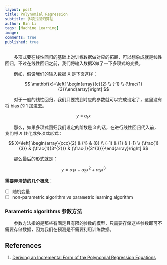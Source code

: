 ```yaml
---
layout: post
title: Polynomial Regression
subtitle: 多项式回归算法 
author: Bin Li
tags: [Machine Learning]
image: 
comments: true
published: true
---
```


　　多项式要在线性回归的基础上对训练数据做对应的拓展，可以想象成就是线性回归，不过在线性回归之前，我们将输入数据X做了一下多项式的变换。

　　例如，假设我们的输入数据 X 是下面这样：

$$
\mathbf{x}=\left[ \begin{array}{c}{2} \\ {-1} \\ {\frac{1}{3}}\end{array}\right]
$$

　　对于一般的线性回归，我们只要找到对应的参数就可以完成设定了，这里没有将 bias 的 1 加进去。

$$y=a_1x$$

　　那么，如果多项式回归我们设定的阶数是 $3$ 的话，在进行线性回归代入前，我们将 $X$ 转化成多项式形式：

$$
X=\left[ \begin{array}{ccc}{2} & {4} & {8} \\ {-1} & {1} & {-1} \\ {\frac{1}{3}} & {\frac{1}{3^{2}}} & {\frac{1}{3^{3}}}\end{array}\right]
$$


　　那么最后的形式就是：

$$y=\alpha_1x+\alpha_2x^2+\alpha_3x^3$$

**需要弄清楚的几个概念**：
* [ ] 随机变量
* [ ] non-parametric algorithm vs parametric learning algorithm

### Parametric algorithms 参数方法
　　参数方法指的是那些有固定且有限的参数的模型，只需要存储这些参数即可不需要存储数据，因为我们在预测是不需要利用训练数据。

## References
1. [Deriving an Incremental Form of the Polynomial Regression Equations](http://erikerlandson.github.io/blog/2012/07/05/deriving-an-incremental-form-of-the-polynomial-regression-equations/)